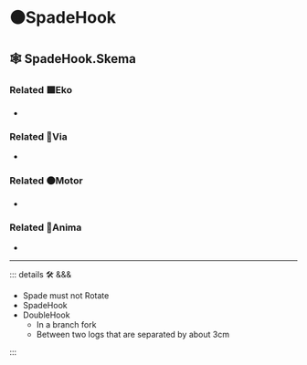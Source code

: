# 🟠<motor>SpadeHook</motor>

## 🕸 SpadeHook.Skema

### Related 🟩<ekos>Eko</ekos>

-

### Related 🔻<via>Via</via>

-

### Related 🟠<motor>Motor</motor>

-

### Related 💜<anima>Anima</anima>

-

---

<!-- =================================================== -->
<!-- =================================================== -->
<!-- =================================================== -->
<!-- =================================================== -->
<!-- =================================================== -->
::: details 🛠 <dev>&&&</dev>

- Spade must not Rotate
- SpadeHook
- DoubleHook
    - In a branch fork
    - Between two logs that are separated by about 3cm

:::
